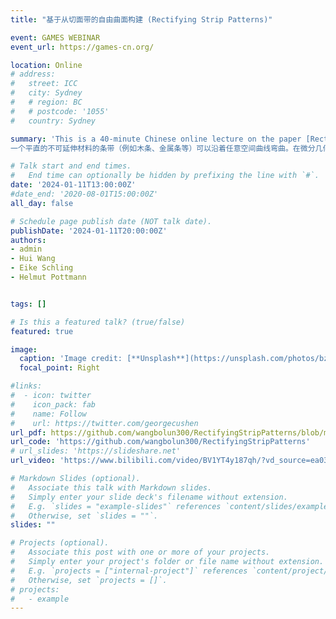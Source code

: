 ```yaml
---
title: "基于从切面带的自由曲面构建 (Rectifying Strip Patterns)"

event: GAMES WEBINAR
event_url: https://games-cn.org/

location: Online
# address:
#   street: ICC
#   city: Sydney
#   # region: BC
#   # postcode: '1055'
#   country: Sydney

summary: 'This is a 40-minute Chinese online lecture on the paper [Rectifying Strip Patterns](https://wangbolun300.github.io/event/2023sigasia/). 这是SIGGRAPH2023会议报告 Rectifying Strip Patterns (https://wangbolun300.github.io/event/2023sigasia/) 的中文版报告，全长40分钟。
一个平直的不可延伸材料的条带（例如木条、金属条等）可以沿着任意空间曲线弯曲。在微分几何中，可以将这样的条带描述为从切面条带。建筑等应用场景倾向于使用简单的元素制造复杂的形状，从而产生了利用从切面条带进行复杂曲面构建的需求。本次报告将介绍一个用于设计从切面带的计算工具，使得这些条带可以满足特定应用（例如网格壳结构或遮光系统）所需的约束。我们的方法包括从切面带的离散模型、离散水平集公式以及基于优化的约束网格设计和编辑方法。我们还分析节点处的几何性质，并提出构建无挠网格壳节点的一个解决方案。'

# Talk start and end times.
#   End time can optionally be hidden by prefixing the line with `#`.
date: '2024-01-11T13:00:00Z'
#date_end: '2020-08-01T15:00:00Z'
all_day: false

# Schedule page publish date (NOT talk date).
publishDate: '2024-01-11T20:00:00Z'
authors:
- admin
- Hui Wang
- Eike Schling
- Helmut Pottmann


tags: []

# Is this a featured talk? (true/false)
featured: true

image:
  caption: 'Image credit: [**Unsplash**](https://unsplash.com/photos/bzdhc5b3Bxs)'
  focal_point: Right

#links:
#  - icon: twitter
#    icon_pack: fab
#    name: Follow
#    url: https://twitter.com/georgecushen
url_pdf: https://github.com/wangbolun300/RectifyingStripPatterns/blob/main/data/RectifyingPatternsLowRes.pdf
url_code: 'https://github.com/wangbolun300/RectifyingStripPatterns'
# url_slides: 'https://slideshare.net'
url_video: 'https://www.bilibili.com/video/BV1YT4y187qh/?vd_source=ea032a24810215eccf5ba6fe24f50cf1'

# Markdown Slides (optional).
#   Associate this talk with Markdown slides.
#   Simply enter your slide deck's filename without extension.
#   E.g. `slides = "example-slides"` references `content/slides/example-slides.md`.
#   Otherwise, set `slides = ""`.
slides: ""

# Projects (optional).
#   Associate this post with one or more of your projects.
#   Simply enter your project's folder or file name without extension.
#   E.g. `projects = ["internal-project"]` references `content/project/deep-learning/index.md`.
#   Otherwise, set `projects = []`.
# projects:
#   - example
---
```

<!-- 
{{% callout note %}}
Click on the **Slides** button above to view the built-in slides feature.
{{% /callout %}}

Slides can be added in a few ways:

- **Create** slides using Hugo Blox Builder's [_Slides_](https://docs.hugoblox.com/reference/content-types/) feature and link using `slides` parameter in the front matter of the talk file
- **Upload** an existing slide deck to `static/` and link using `url_slides` parameter in the front matter of the talk file
- **Embed** your slides (e.g. Google Slides) or presentation video on this page using [shortcodes](https://docs.hugoblox.com/reference/markdown/).

Further event details, including [page elements](https://docs.hugoblox.com/reference/markdown/) such as image galleries, can be added to the body of this page. -->
